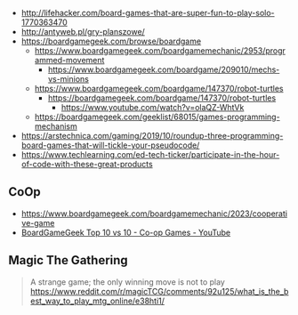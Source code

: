 - http://lifehacker.com/board-games-that-are-super-fun-to-play-solo-1770363470
- http://antyweb.pl/gry-planszowe/
- https://boardgamegeek.com/browse/boardgame
  - https://www.boardgamegeek.com/boardgamemechanic/2953/programmed-movement
    - https://www.boardgamegeek.com/boardgame/209010/mechs-vs-minions
  - https://www.boardgamegeek.com/boardgame/147370/robot-turtles
    - https://boardgamegeek.com/boardgame/147370/robot-turtles
      - https://www.youtube.com/watch?v=olaQZ-WhtVk
  - https://boardgamegeek.com/geeklist/68015/games-programming-mechanism
- https://arstechnica.com/gaming/2019/10/roundup-three-programming-board-games-that-will-tickle-your-pseudocode/
- https://www.techlearning.com/ed-tech-ticker/participate-in-the-hour-of-code-with-these-great-products

## CoOp

- https://www.boardgamegeek.com/boardgamemechanic/2023/cooperative-game
- [BoardGameGeek Top 10 vs 10 - Co-op Games - YouTube](https://www.youtube.com/watch?v=GmAvOaB6Pz8)

## Magic The Gathering

> A strange game; the only winning move is not to play
> https://www.reddit.com/r/magicTCG/comments/92u125/what_is_the_best_way_to_play_mtg_online/e38hti1/
